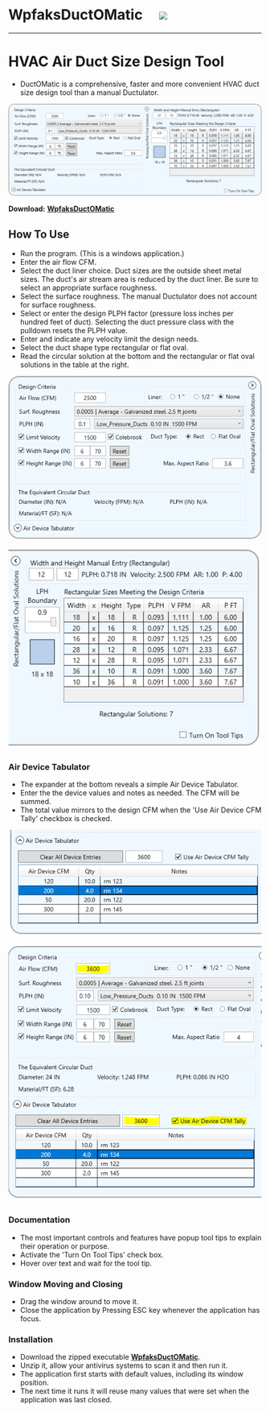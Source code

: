 #  WpfaksDuctOMatic&nbsp;&nbsp;&nbsp;&nbsp;&nbsp;![](WpfaksDuctOMatic/DuctoMaticIcon.ico)

-----
#  HVAC Air Duct Size Design Tool

-  DuctOMatic is a comprehensive, faster and more convenient HVAC duct size design tool than a manual Ductulator.

![Duct-O-Matic](Images/Duct0Matic-01.PNG)

**Download:** **[WpfaksDuctOMatic](BuiltAlready/WpfaksDuctOMatic.zip)**

##  How To Use

-  Run the program. (This is a windows application.)
-  Enter the air flow CFM.
-  Select the duct liner choice. Duct sizes are the outside sheet metal sizes. The duct's air stream area is reduced by the duct liner. Be sure to select an appropriate surface roughness.
-  Select the surface roughness. The manual Ductulator does not account for surface roughness.
-  Select or enter the design PLPH factor (pressure loss inches per hundred feet of duct). Selecting the duct pressure class with the pulldown resets the PLPH value.
-  Enter and indicate any velocity limit the design needs.
-  Select the duct shape type rectangular or flat oval.
-  Read the circular solution at the bottom and the rectangular or flat oval solutions in the table at the right.

![Duct-O-Matic](Images/Duct0Matic-03.PNG)

![Duct-O-Matic](Images/Duct0Matic-04.PNG)

###  Air Device Tabulator
-  The expander at the bottom reveals a simple Air Device Tabulator.
-  Enter the the device values and notes as needed. The CFM will be summed.
-  The total value mirrors to the design CFM when the 'Use Air Device CFM Tally' checkbox is checked.

![Duct-O-Matic](Images/Duct0Matic-05.PNG)

![Duct-O-Matic](Images/Duct0Matic-06.PNG)

###  Documentation
-  The most important controls and features have popup tool tips to explain their operation or purpose.
-  Activate the 'Turn On Tool Tips' check box.
-  Hover over text and wait for the tool tip.

### Window Moving and Closing
-  Drag the window around to move it.
-  Close the application by Pressing ESC key whenever the application has focus.

###  Installation
-  Download the zipped executable **[WpfaksDuctOMatic](BuiltAlready/WpfaksDuctOMatic.zip)**.
-  Unzip it, allow your antivirus systems to scan it and then run it.
-  The application first starts with default values, including its window position.
-  The next time it runs it will reuse many values that were set when the application was last closed.
